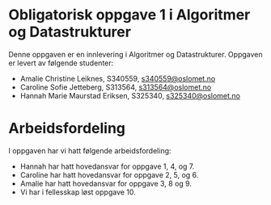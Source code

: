 # Obligatorisk oppgave 1 i Algoritmer og Datastrukturer

Denne oppgaven er en innlevering i Algoritmer og Datastrukturer. 
Oppgaven er levert av følgende studenter:
* Amalie Christine Leiknes, S340559, s340559@oslomet.no
* Caroline Sofie Jetteberg, S313564, s313564@oslomet.no
* Hannah Marie Maurstad Eriksen, S325340, s325340@oslomet.no

# Arbeidsfordeling

I oppgaven har vi hatt følgende arbeidsfordeling:
* Hannah har hatt hovedansvar for oppgave 1, 4, og 7. 
* Caroline har hatt hovedansvar for oppgave 2, 5, og 6. 
* Amalie har hatt hovedansvar for oppgave 3, 8 og 9. 
* Vi har i fellesskap løst oppgave 10. 